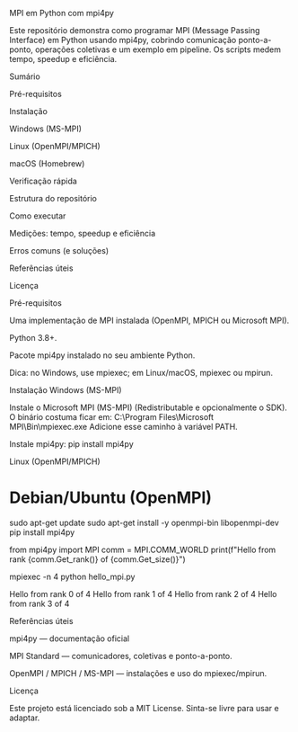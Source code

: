 MPI em Python com mpi4py

Este repositório demonstra como programar MPI (Message Passing Interface) em Python usando mpi4py, cobrindo comunicação ponto-a-ponto, operações coletivas e um exemplo em pipeline. Os scripts medem tempo, speedup e eficiência.

Sumário

Pré-requisitos

Instalação

Windows (MS-MPI)

Linux (OpenMPI/MPICH)

macOS (Homebrew)

Verificação rápida

Estrutura do repositório

Como executar

Medições: tempo, speedup e eficiência

Erros comuns (e soluções)

Referências úteis

Licença

Pré-requisitos

Uma implementação de MPI instalada (OpenMPI, MPICH ou Microsoft MPI).

Python 3.8+.

Pacote mpi4py instalado no seu ambiente Python.

Dica: no Windows, use mpiexec; em Linux/macOS, mpiexec ou mpirun.

Instalação
Windows (MS-MPI)

Instale o Microsoft MPI (MS-MPI) (Redistributable e opcionalmente o SDK).
O binário costuma ficar em:
C:\Program Files\Microsoft MPI\Bin\mpiexec.exe
Adicione esse caminho à variável PATH.

Instale mpi4py:
pip install mpi4py


Linux (OpenMPI/MPICH)
# Debian/Ubuntu (OpenMPI)
sudo apt-get update
sudo apt-get install -y openmpi-bin libopenmpi-dev
pip install mpi4py

from mpi4py import MPI
comm = MPI.COMM_WORLD
print(f"Hello from rank {comm.Get_rank()} of {comm.Get_size()}")

mpiexec -n 4 python hello_mpi.py

Hello from rank 0 of 4
Hello from rank 1 of 4
Hello from rank 2 of 4
Hello from rank 3 of 4


Referências úteis

mpi4py — documentação oficial

MPI Standard — comunicadores, coletivas e ponto-a-ponto.

OpenMPI / MPICH / MS-MPI — instalações e uso do mpiexec/mpirun.

Licença

Este projeto está licenciado sob a MIT License. Sinta-se livre para usar e adaptar.
